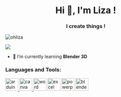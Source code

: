 <h1 align="center">Hi 👋, I'm Liza !</h1>
<h3 align="center">I create things !</h3>
<p align="left"> <img src="https://komarev.com/ghpvc/?username=ohliza&label=Profile%20views&color=0e75b6&style=flat" alt="ohliza" /> </p>


<p align="left"> <img src="https://images.squarespace-cdn.com/content/v1/581499b8e58c627afce6221c/1581466535600-K13XTW44G4XOOC0RFPN5/winky.gif?format=500w" /> </p>

- 🌱 I’m currently learning **Blender 3D**


<p align="left">
</p>

<h3 align="left">Languages and Tools:</h3>
<p align="left"> <a href="https://www.arduino.cc/" target="_blank" rel="noreferrer"> <img src="https://cdn.worldvectorlogo.com/logos/arduino-1.svg" alt="arduino" width="40" height="40"/> </a> <a href="https://www.w3schools.com/cpp/" target="_blank" rel="noreferrer"> <img src="https://upload.wikimedia.org/wikipedia/commons/thumb/0/08/Canva_icon_2021.svg/2048px-Canva_icon_2021.svg.png" alt="canva" width="40" height="40"/> </a> <img  src="https://e1.pngegg.com/pngimages/125/420/png-clipart-button-ui-microsoft-office-2016-microsoft-word-logo-art.png" alt="word" width="40" height="40"/> </a> 
<img  src="https://img2.freepng.fr/20180525/bft/kisspng-microsoft-excel-microsoft-office-365-spreadsheet-5b07920e4915e9.0800448315272227982994.jpg"alt="excel" width="40" height="40"/> </a>
<img  src="https://cdn.pixabay.com/photo/2021/12/13/06/33/powerpoint-6867647_640.png" alt="powerpoint" width="40" height="40"/> </a>
<img  src="https://w7.pngwing.com/pngs/770/966/png-transparent-blender-computer-icons-rendering-blender-3d-computer-graphics-text-orange.png"alt="blender" width="40" height="40"/> </a>


